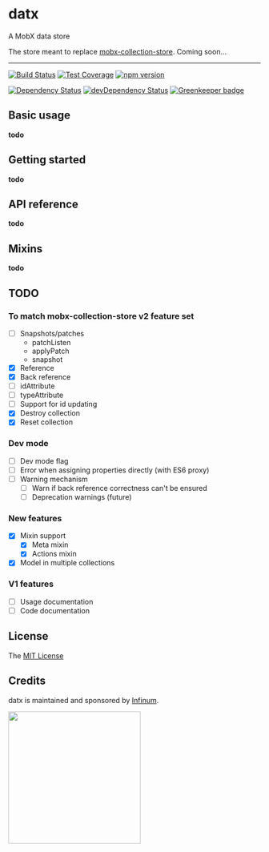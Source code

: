 # datx

A MobX data store

The store meant to replace [mobx-collection-store](https://github.com/infinum/mobx-collection-store). Coming soon...

***

[![Build Status](https://travis-ci.org/infinum/datx.svg?branch=master)](https://travis-ci.org/infinum/datx)
[![Test Coverage](https://codeclimate.com/github/infinum/datx/badges/coverage.svg)](https://codeclimate.com/github/infinum/datx/coverage)
[![npm version](https://badge.fury.io/js/datx.svg)](https://badge.fury.io/js/datx)

[![Dependency Status](https://david-dm.org/infinum/datx.svg)](https://david-dm.org/infinum/datx)
[![devDependency Status](https://david-dm.org/infinum/datx/dev-status.svg)](https://david-dm.org/infinum/datx#info=devDependencies)
[![Greenkeeper badge](https://badges.greenkeeper.io/infinum/datx.svg)](https://greenkeeper.io/)

## Basic usage

**todo**

## Getting started

**todo**

## API reference

**todo**

## Mixins

**todo**

## TODO

### To match mobx-collection-store v2 feature set

* [ ] Snapshots/patches
  * patchListen
  * applyPatch
  * snapshot
* [x] Reference
* [x] Back reference
* [ ] idAttribute
* [ ] typeAttribute
* [ ] Support for id updating
* [x] Destroy collection
* [x] Reset collection

### Dev mode

* [ ] Dev mode flag
* [ ] Error when assigning properties directly (with ES6 proxy)
* [ ] Warning mechanism
  * [ ] Warn if back reference correctness can't be ensured
  * [ ] Deprecation warnings (future)

### New features

* [x] Mixin support
  * [x] Meta mixin
  * [x] Actions mixin
* [x] Model in multiple collections

### V1 features

* [ ] Usage documentation
* [ ] Code documentation

## License

The [MIT License](LICENSE)

## Credits

datx is maintained and sponsored by
[Infinum](http://www.infinum.co).

<img src="https://infinum.co/infinum.png" width="264">
